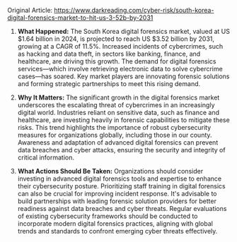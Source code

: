 Original Article: https://www.darkreading.com/cyber-risk/south-korea-digital-forensics-market-to-hit-us-3-52b-by-2031

1) **What Happened:**
The South Korea digital forensics market, valued at US $1.64 billion in 2024, is projected to reach US $3.52 billion by 2031, growing at a CAGR of 11.5%. Increased incidents of cybercrimes, such as hacking and data theft, in sectors like banking, finance, and healthcare, are driving this growth. The demand for digital forensics services—which involve retrieving electronic data to solve cybercrime cases—has soared. Key market players are innovating forensic solutions and forming strategic partnerships to meet this rising demand.

2) **Why It Matters:**
The significant growth in the digital forensics market underscores the escalating threat of cybercrimes in an increasingly digital world. Industries reliant on sensitive data, such as finance and healthcare, are investing heavily in forensic capabilities to mitigate these risks. This trend highlights the importance of robust cybersecurity measures for organizations globally, including those in our county. Awareness and adaptation of advanced digital forensics can prevent data breaches and cyber attacks, ensuring the security and integrity of critical information.

3) **What Actions Should Be Taken:**
Organizations should consider investing in advanced digital forensics tools and expertise to enhance their cybersecurity posture. Prioritizing staff training in digital forensics can also be crucial for improving incident response. It's advisable to build partnerships with leading forensic solution providers for better readiness against data breaches and cyber threats. Regular evaluations of existing cybersecurity frameworks should be conducted to incorporate modern digital forensics practices, aligning with global trends and standards to confront emerging cyber threats effectively.